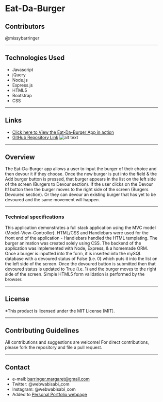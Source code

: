 # Eat-Da-Burger

## Contributors
@missybarringer
____________________________________
## Technologies Used
* Javascript
* jQuery
* Node.js
* Express.js
* HTML5
* Bootstrap
* CSS
____________________________________
## Links
* [Click here to View the Eat-Da-Burger App in action](https://boiling-escarpment-96006.herokuapp.com/)
* [GitHub Repository Link](https://github.com/missybarringer/burger.git)
![alt text](http://webwabisabi.com/assets/images/friendFinder.PNG)
____________________________________
## Overview
The Eat-Da-Burger app allows a user to input the burger of their choice and then devour it if they choose. Once the new burger is put into the field & the Add burger button is pressed, that burger appears in the list on the left side of the screen (Burgers to Devour section). If the user clicks on the Devour It! button then the burger moves to the right side of the screen (Burgers Devoured section). Or they can devour an existing burger that has yet to be devoured and the same movement will happen.
____________________________________
### Technical specifications
This application demonstrates a full stack application using the MVC model (Model–View–Controller). HTML/CSS and Handlebars were used for the front end of the application - Handlebars handled the HTML templating. The burger animation was created solely using CSS. The backend of the application was implemented with Node, Express, & a homemade ORM.
Once a burger is inputted into the form, it is inserted into the mySQL database with a devoured status of False (i.e. 0) which puts it into the list on the left side of the screen. Once the devoured button is submitted then that devoured status is updated to True (i.e. 1) and the burger moves to the right side of the screen. Simple HTML5 form validation is performed by the browser. 
____________________________________
## License
*This product is licensed under the MIT License (MIT).
____________________________________
## Contributing Guidelines
All contributions and suggestions are welcome!
For direct contributions, please fork the repository and file a pull request.
____________________________________
## Contact
* e-mail: barringer.margaret@gmail.com
* Twitter: @webwabisabi_com
* Instagram: @webwabisabi_com
* Added to [Personal Portfolio webpage](https://missybarringer.github.io/)
